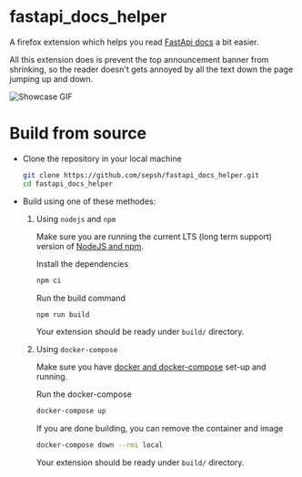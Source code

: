 # fastapi_docs_helper

A firefox extension which helps you read [FastApi docs](https://fastapi.tiangolo.com) a bit easier.

All this extension does is prevent the top announcement banner from shrinking, so the reader doesn't gets annoyed by all the text down the page jumping up and down.

![Showcase GIF](showcase.gif)

# Build from source

- Clone the repository in your local machine

  ```bash
  git clone https://github.com/sepsh/fastapi_docs_helper.git
  cd fastapi_docs_helper
  ```

- Build using one of these methodes:

  1. Using `nodejs` and `npm`

     Make sure you are running the current LTS (long term support) version of [NodeJS and npm](https://docs.npmjs.com/downloading-and-installing-node-js-and-npm).

     Install the dependencies

     ```bash
     npm ci
     ```

     Run the build command

     ```bash
     npm run build
     ```

     Your extension should be ready under `build/` directory.

  2. Using `docker-compose`

     Make sure you have [docker and docker-compose](https://docs.docker.com/get-docker/) set-up and running.

     Run the docker-compose

     ```bash
     docker-compose up
     ```

     If you are done building, you can remove the container and image

     ```bash
     docker-compose down --rmi local
     ```

     Your extension should be ready under `build/` directory.
